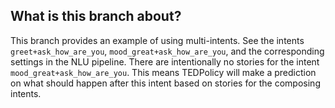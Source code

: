 ## What is this branch about?

This branch provides an example of using multi-intents. See the intents `greet+ask_how_are_you`, `mood_great+ask_how_are_you`, and the corresponding settings in the NLU pipeline.
There are intentionally no stories for the intent `mood_great+ask_how_are_you`. This means TEDPolicy will make a prediction on what should happen after this intent based on stories for the composing intents. 
